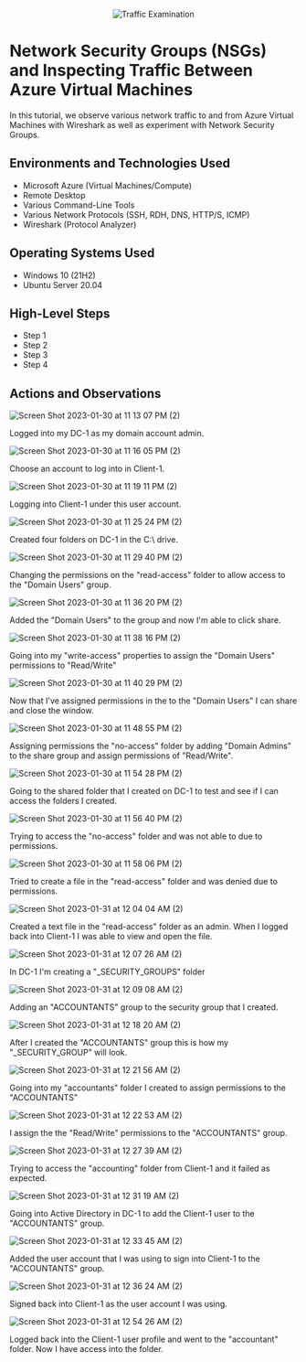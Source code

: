 <p align="center">
<img src="https://i.imgur.com/Ua7udoS.png" alt="Traffic Examination"/>
</p>

<h1>Network Security Groups (NSGs) and Inspecting Traffic Between Azure Virtual Machines</h1>
In this tutorial, we observe various network traffic to and from Azure Virtual Machines with Wireshark as well as experiment with Network Security Groups. <br />



<h2>Environments and Technologies Used</h2>

- Microsoft Azure (Virtual Machines/Compute)
- Remote Desktop
- Various Command-Line Tools
- Various Network Protocols (SSH, RDH, DNS, HTTP/S, ICMP)
- Wireshark (Protocol Analyzer)

<h2>Operating Systems Used </h2>

- Windows 10 (21H2)
- Ubuntu Server 20.04

<h2>High-Level Steps</h2>

- Step 1
- Step 2
- Step 3
- Step 4

<h2>Actions and Observations</h2>

<p>

![Screen Shot 2023-01-30 at 11 13 07 PM (2)](https://user-images.githubusercontent.com/120864279/215671542-2c6259dc-fae5-4499-bb5c-d513689d857e.png)

Logged into my DC-1 as my domain account admin.

<p>

![Screen Shot 2023-01-30 at 11 16 05 PM (2)](https://user-images.githubusercontent.com/120864279/215671865-17a8af26-bb99-4fe4-9ebf-69344adc120d.png)


Choose an account to log into in Client-1.

<p>

![Screen Shot 2023-01-30 at 11 19 11 PM (2)](https://user-images.githubusercontent.com/120864279/215672255-549b64de-0e5f-4f49-a3b7-3329562d10e1.png)

Logging into Client-1 under this user account.

<p>

  ![Screen Shot 2023-01-30 at 11 25 24 PM (2)](https://user-images.githubusercontent.com/120864279/215673265-12f03e44-79ca-492b-a834-dbdc0f9a88fb.png)

Created four folders on DC-1 in the C:\ drive. 

<p>

![Screen Shot 2023-01-30 at 11 29 40 PM (2)](https://user-images.githubusercontent.com/120864279/215673911-8cc4452f-9a75-4ba7-a130-389a44bd6fc5.png)

Changing the permissions on the "read-access" folder to allow access to the "Domain Users" group.

<p>
 
![Screen Shot 2023-01-30 at 11 36 20 PM (2)](https://user-images.githubusercontent.com/120864279/215674763-6f54fee3-a75d-40a0-806b-42f5009560c8.png)

Added the "Domain Users" to the group and now I'm able to click share.

<p>

![Screen Shot 2023-01-30 at 11 38 16 PM (2)](https://user-images.githubusercontent.com/120864279/215675083-9aa382ea-e035-4890-b9af-d348f35829f3.png)

Going into my "write-access" properties to assign the "Domain Users" permissions to "Read/Write" 

<p>

![Screen Shot 2023-01-30 at 11 40 29 PM (2)](https://user-images.githubusercontent.com/120864279/215675460-2beecc0e-f8bb-464c-ab96-eafbf6fcc4a1.png)

Now that I've assigned permissions in the to the "Domain Users" I can share and close the window.


<p>

![Screen Shot 2023-01-30 at 11 48 55 PM (2)](https://user-images.githubusercontent.com/120864279/215676707-9776a5af-7875-4711-9af9-92cf52154f8e.png)


Assigning permissions the "no-access" folder by adding "Domain Admins" to the share group and assign permissions of "Read/Write".

<p>
  
 ![Screen Shot 2023-01-30 at 11 54 28 PM (2)](https://user-images.githubusercontent.com/120864279/215677732-d3d30c4a-0f75-42fd-a8a2-736bbc4b9c84.png)

Going to the shared folder that I created on DC-1 to test and see if I can access the folders I created.

<p>

![Screen Shot 2023-01-30 at 11 56 40 PM (2)](https://user-images.githubusercontent.com/120864279/215678019-5216295a-49b4-49f1-9550-9ed5de93cde0.png)

Trying to access the "no-access" folder and was not able to due to permissions.

<p>

![Screen Shot 2023-01-30 at 11 58 06 PM (2)](https://user-images.githubusercontent.com/120864279/215678275-11bca547-da3a-4d96-8ac1-8ec384ba3609.png)

Tried to create a file in the "read-access" folder and was denied due to permissions.

<p>

  
![Screen Shot 2023-01-31 at 12 04 04 AM (2)](https://user-images.githubusercontent.com/120864279/215679388-16dac0c1-25eb-4263-b6e6-1191215d3138.png)

Created a text file in the "read-access" folder as an admin. When I logged back into Client-1 I was able to view and open the file.

<p>

![Screen Shot 2023-01-31 at 12 07 26 AM (2)](https://user-images.githubusercontent.com/120864279/215680279-0c66f2d3-728d-436d-b221-f7ba39389057.png)

In DC-1 I'm creating a "_SECURITY_GROUPS" folder
  
<p>

![Screen Shot 2023-01-31 at 12 09 08 AM (2)](https://user-images.githubusercontent.com/120864279/215680309-647d168d-808f-4578-aa86-e14cb9fd8a2e.png)

Adding an "ACCOUNTANTS" group to the security group that I created.
  
<p>
  
![Screen Shot 2023-01-31 at 12 18 20 AM (2)](https://user-images.githubusercontent.com/120864279/215681844-9aabb1db-9bba-47cc-8608-e9a9d0c128b8.png)

After I created the "ACCOUNTANTS" group this is how my "_SECURITY_GROUP" will look.

<p>

![Screen Shot 2023-01-31 at 12 21 56 AM (2)](https://user-images.githubusercontent.com/120864279/215682699-d275f3c4-b4b5-41ef-9cf3-a4086b60d34e.png)

Going into my "accountants" folder I created to assign permissions to the "ACCOUNTANTS"
<p>

![Screen Shot 2023-01-31 at 12 22 53 AM (2)](https://user-images.githubusercontent.com/120864279/215682748-294367bf-d84f-4300-9728-5dfb11870c4c.png)

I assign the the "Read/Write" permissions to the "ACCOUNTANTS" group.

<p>

 ![Screen Shot 2023-01-31 at 12 27 39 AM (2)](https://user-images.githubusercontent.com/120864279/215683480-d131a550-4ff5-4e7e-a7d9-17ddcb9c46aa.png)

Trying to access the "accounting" folder from Client-1 and it failed as expected.

<p>

![Screen Shot 2023-01-31 at 12 31 19 AM (2)](https://user-images.githubusercontent.com/120864279/215684104-3379fa9d-10f3-4257-ac05-5c4ae7545495.png)

Going into Active Directory in DC-1 to add the Client-1 user to the "ACCOUNTANTS" group.

<p>

![Screen Shot 2023-01-31 at 12 33 45 AM (2)](https://user-images.githubusercontent.com/120864279/215684512-8a86b291-1b78-4286-b014-227ce24380ca.png)

Added the user account that I was using to sign into Client-1 to the "ACCOUNTANTS" group.

<p>

![Screen Shot 2023-01-31 at 12 36 24 AM (2)](https://user-images.githubusercontent.com/120864279/215684959-241e477a-eab0-4b44-a1fc-bc4cfeba217c.png)

Signed back into Client-1 as the user account I was using.

<p>

![Screen Shot 2023-01-31 at 12 54 26 AM (2)](https://user-images.githubusercontent.com/120864279/215688397-7c2cfcb4-7455-4f44-8ca5-6838e6f812e7.png)

Logged back into the Client-1 user profile and went to the "accountant" folder. Now I have access into the folder.

<p>

